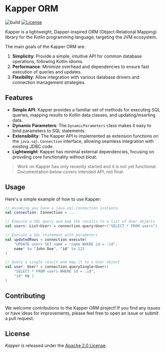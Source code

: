 # Kapper ORM

![build](https://github.com/driessamyn/kapper/actions/workflows/build-and-test.yml/badge.svg)
[![License](https://img.shields.io/badge/License-Apache_2.0-blue.svg)](https://opensource.org/licenses/Apache-2.0)

Kapper is a lightweight, Dapper-inspired ORM (Object-Relational Mapping) library for the Kotlin programming language, targeting the JVM ecosystem.

The main goals of the Kapper ORM are:

1. **Simplicity**: Provide a simple, intuitive API for common database operations, following Kotlin idioms.
2. **Performance**: Minimize overhead and dependencies to ensure fast execution of queries and updates.
3. **Flexibility**: Allow integration with various database drivers and connection management strategies.

## Features

- **Simple API**: Kapper provides a familiar set of methods for executing SQL queries, mapping results to Kotlin data classes, and updating/inserting data.
- **Dynamic Parameters**: The `DynamicParameters` class makes it easy to bind parameters to SQL statements.
- **Extensibility**: The Kapper API is implemented as extension functions on the `java.sql.Connection` interface, allowing seamless integration with existing JDBC code.
- **Lightweight**: Kapper has minimal external dependencies, focusing on providing core functionality without bloat.

> Work on Kapper has only recently started and it is not yet functional.
> Documentation below covers intended API, not final.

## Usage

Here's a simple example of how to use Kapper:

```kotlin
// Assuming you have a java.sql.Connection instance
val connection: Connection = ...

// Execute a SQL query and map the results to a list of User objects
val users: List<User> = connection.query<User>("SELECT * FROM users")

// Execute a SQL statement with parameters
val updatedRows = connection.execute(
    "UPDATE users SET name = :name WHERE id = :id",
    name" to "John Doe", "id" to 123
)

// Query a single result and map it to a User object
val user: User? = connection.querySingle<User>(
    "SELECT * FROM users WHERE id = :id",
    "id" to 1
)
```

## Contributing

We welcome contributions to the Kapper ORM project! If you find any issues or have ideas for improvements, please feel free to open an issue or submit a pull request.

## License

_Kapper_ is released under the [Apache 2.0 License](./LICENSE).
